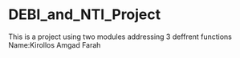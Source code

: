 # DEBI_and_NTI_Project
This is a project using two modules addressing 3 deffrent functions
Name:Kirollos Amgad Farah 
